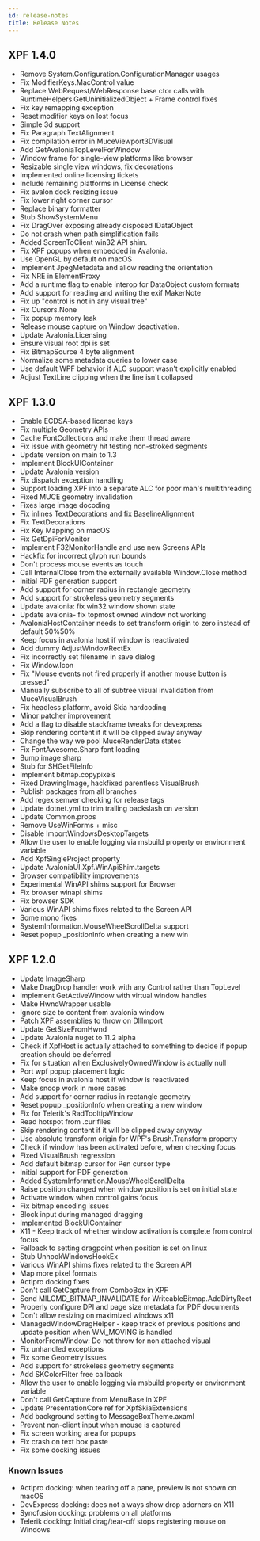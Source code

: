 ```yaml
---
id: release-notes
title: Release Notes
---
```


## XPF 1.4.0 

* Remove System.Configuration.ConfigurationManager usages
* Fix ModifierKeys.MacControl value
* Replace WebRequest/WebResponse base ctor calls with RuntimeHelpers.GetUninitializedObject + Frame control fixes
* Fix key remapping exception
* Reset modifier keys on lost focus
* Simple 3d support
* Fix Paragraph TextAlignment
* Fix compilation error in MuceViewport3DVisual
* Add GetAvaloniaTopLevelForWindow
* Window frame for single-view platforms like browser
* Resizable single view windows, fix decorations
* Implemented online licensing tickets
* Include remaining platforms in License check
* Fix avalon dock resizing issue
* Fix lower right corner cursor
* Replace binary formatter
* Stub ShowSystemMenu
* Fix DragOver exposing already disposed IDataObject
* Do not crash when path simplification fails
* Added ScreenToClient win32 API shim.
* Fix XPF popups when embedded in Avalonia.
* Use OpenGL by default on macOS
* Implement JpegMetadata and allow reading the orientation
* Fix NRE in ElementProxy
* Add a runtime flag to enable interop for DataObject custom formats
* Add support for reading and writing the exif MakerNote
* Fix up "control is not in any visual tree"
* Fix Cursors.None
* Fix popup memory leak
* Release mouse capture on Window deactivation.
* Update Avalonia.Licensing
* Ensure visual root dpi is set
* Fix BitmapSource 4 byte alignment
* Normalize some metadata queries to lower case
* Use default WPF behavior if ALC support wasn't explicitly enabled
* Adjust TextLine clipping when the line isn't collapsed

## XPF 1.3.0 

* Enable ECDSA-based license keys
* Fix multiple Geometry APIs
* Cache FontCollections and make them thread aware
* Fix issue with geometry hit testing non-stroked segments
* Update version on main to 1.3
* Implement BlockUIContainer
* Update Avalonia version
* Fix dispatch exception handling
* Support loading XPF into a separate ALC for poor man's multithreading
* Fixed MUCE geometry invalidation
* Fixes large image docoding
* Fix inlines TextDecorations and fix BaselineAlignment
* Fix TextDecorations
* Fix Key Mapping on macOS
* Fix GetDpiForMonitor
* Implement F32MonitorHandle and use new Screens APIs 
* Hackfix for incorrect glyph run bounds
* Don't process mouse events as touch
* Call InternalClose from the externally available Window.Close method
* Initial PDF generation support
* Add support for corner radius in rectangle geometry
* Add support for strokeless geometry segments
* Update avalonia: fix win32 window shown state
* Update avalonia- fix topmost owned window not working
* AvaloniaHostContainer needs to set transform origin to zero instead of default 50%50%
* Keep focus in avalonia host if window is reactivated
* Add dummy AdjustWindowRectEx
* Fix incorrectly set filename in save dialog
* Fix Window.Icon
* Fix "Mouse events not fired properly if another mouse button is pressed"
* Manually subscribe to all of subtree visual invalidation from MuceVisualBrush
* Fix headless platform, avoid Skia hardcoding
* Minor patcher improvement
* Add a flag to disable stackframe tweaks for devexpress
* Skip rendering content if it will be clipped away anyway
* Change the way we pool MuceRenderData states
* Fix FontAwesome.Sharp font loading
* Bump image sharp
* Stub for SHGetFileInfo
* Implement bitmap.copypixels
* Fixed DrawingImage, hackfixed parentless VisualBrush
* Publish packages from all branches
* Add regex semver checking for release tags
* Update dotnet.yml to trim trailing backslash on version
* Update Common.props
* Remove UseWinForms + misc
* Disable ImportWindowsDesktopTargets
* Allow the user to enable logging via msbuild property or environment variable
* Add XpfSingleProject property
* Update AvaloniaUI.Xpf.WinApiShim.targets
* Browser compatibility improvements
* Experimental WinAPI shims support for Browser
* Fix browser winapi shims
* Fix browser SDK
* Various WinAPI shims fixes related to the Screen API
* Some mono fixes
* SystemInformation.MouseWheelScrollDelta support
* Reset popup _positionInfo when creating a new win


## XPF 1.2.0

* Update ImageSharp
* Make DragDrop handler work with any Control rather than TopLevel
* Implement GetActiveWindow with virtual window handles
* Make HwndWrapper usable
* Ignore size to content from avalonia window
* Patch XPF assemblies to throw on DllImport
* Update GetSizeFromHwnd
* Update Avalonia nuget to 11.2 alpha
* Check if XpfHost is actually attached to something to decide if popup creation should be deferred
* Fix for situation when ExclusivelyOwnedWindow is actually null
* Port wpf popup placement logic
* Keep focus in avalonia host if window is reactivated
* Make snoop work in more cases
* Add support for corner radius in rectangle geometry
* Reset popup _positionInfo when creating a new window
* Fix for Telerik's RadTooltipWindow
* Read hotspot from .cur files
* Skip rendering content if it will be clipped away anyway
* Use absolute transform origin for WPF's Brush.Transform property
* Check if window has been activated before, when checking focus
* Fixed VisualBrush regression
* Add default bitmap cursor for Pen cursor type
* Initial support for PDF generation
* Added SystemInformation.MouseWheelScrollDelta
* Raise position changed when window position is set on initial state
* Activate window when control gains focus
* Fix bitmap encoding issues
* Block input during managed dragging
* Implemented BlockUIContainer
* X11 - Keep track of whether window activation is complete from control focus
* Fallback to setting dragpoint when position is set on linux
* Stub UnhookWindowsHookEx
* Various WinAPI shims fixes related to the Screen API
* Map more pixel formats
* Actipro docking fixes
* Don't call GetCapture from ComboBox in XPF
* Send MILCMD_BITMAP_INVALIDATE for WriteableBitmap.AddDirtyRect
* Properly configure DPI and page size metadata for PDF documents
* Don't allow resizing on maximized windows x11
* ManagedWindowDragHelper - keep track of previous positions and update position when WM_MOVING is handled
* MonitorFromWindow: Do not throw for non attached visual
* Fix unhandled exceptions
* Fix some Geometry issues
* Add support for strokeless geometry segments
* Add SKColorFilter free callback
* Allow the user to enable logging via msbuild property or environment variable
* Don't call GetCapture from MenuBase in XPF
* Update PresentationCore ref for XpfSkiaExtensions
* Add background setting to MessageBoxTheme.axaml
* Prevent non-client input when mouse is captured
* Fix screen working area for popups
* Fix crash on text box paste
* Fix some docking issues

### Known Issues

* Actipro docking: when tearing off a pane, preview is not shown on macOS
* DevExpress docking: does not always show drop adorners on X11
* Syncfusion docking: problems on all platforms
* Telerik docking: Initial drag/tear-off stops registering mouse on Windows
